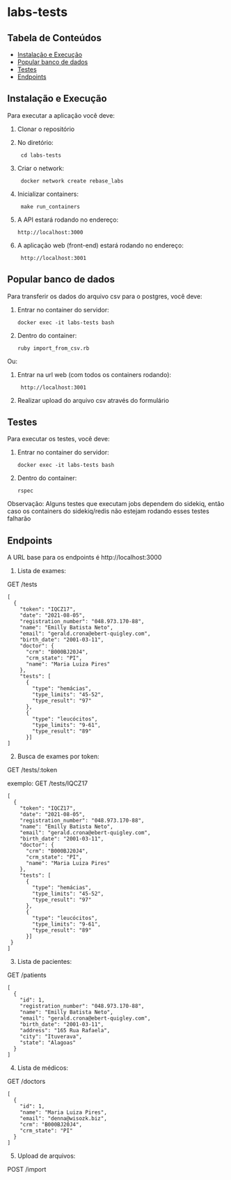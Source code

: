 # labs-tests

## Tabela de Conteúdos
- [Instalação e Execução](#instalação-e-execução)
- [Popular banco de dados](#popular-banco-de-dados)
- [Testes](#testes)
- [Endpoints](#endpoints)

## Instalação e Execução
Para executar a aplicação você deve:
1. Clonar o repositório

2. No diretório: 

        cd labs-tests

3. Criar o network:

        docker network create rebase_labs

4. Inicializar containers:
   
        make run_containers

6. A API estará rodando no endereço:

       http://localhost:3000

7. A aplicação web (front-end) estará rodando no endereço:

        http://localhost:3001

## Popular banco de dados   
Para transferir os dados do arquivo csv para o postgres, você deve:

1. Entrar no container do servidor:

       docker exec -it labs-tests bash

2. Dentro do container:

       ruby import_from_csv.rb

Ou: 

1. Entrar na url web (com todos os containers rodando):

        http://localhost:3001

2. Realizar upload do arquivo csv através do formulário
## Testes
Para executar os testes, você deve:

1. Entrar no container do servidor:

       docker exec -it labs-tests bash

2. Dentro do container:

       rspec

Observação: Alguns testes que executam jobs dependem do sidekiq, então caso os containers do sidekiq/redis não estejam rodando esses testes falharão
## Endpoints

A URL base para os endpoints é http://localhost:3000

1. Lista de exames:

 GET /tests

```
[
  {
    "token": "IQCZ17",
    "date": "2021-08-05",
    "registration_number": "048.973.170-88",
    "name": "Emilly Batista Neto",
    "email": "gerald.crona@ebert-quigley.com",
    "birth_date": "2001-03-11",
    "doctor": {
      "crm": "B000BJ20J4",
      "crm_state": "PI",
      "name": "Maria Luiza Pires"
    },
    "tests": [
      {
        "type": "hemácias",
        "type_limits": "45-52",
        "type_result": "97"
      },
      {
        "type": "leucócitos",
        "type_limits": "9-61",
        "type_result": "89"
      }]
]
```

2. Busca de exames por token:

GET /tests/:token

exemplo: GET /tests/IQCZ17

```
[
  {
    "token": "IQCZ17",
    "date": "2021-08-05",
    "registration_number": "048.973.170-88",
    "name": "Emilly Batista Neto",
    "email": "gerald.crona@ebert-quigley.com",
    "birth_date": "2001-03-11",
    "doctor": {
      "crm": "B000BJ20J4",
      "crm_state": "PI",
      "name": "Maria Luiza Pires"
    },
    "tests": [
      {
        "type": "hemácias",
        "type_limits": "45-52",
        "type_result": "97"
      },
      {
        "type": "leucócitos",
        "type_limits": "9-61",
        "type_result": "89"
      }]
 }
]
```
3. Lista de pacientes:

 GET /patients

```
[
  {
    "id": 1,
    "registration_number": "048.973.170-88",
    "name": "Emilly Batista Neto",
    "email": "gerald.crona@ebert-quigley.com",
    "birth_date": "2001-03-11",
    "address": "165 Rua Rafaela",
    "city": "Ituverava",
    "state": "Alagoas"
  }
]
```

4. Lista de médicos:

 GET /doctors

```
[
  {
    "id": 1,
    "name": "Maria Luiza Pires",
    "email": "denna@wisozk.biz",
    "crm": "B000BJ20J4",
    "crm_state": "PI"
  }
]
```

5. Upload de arquivos:

 POST /import
